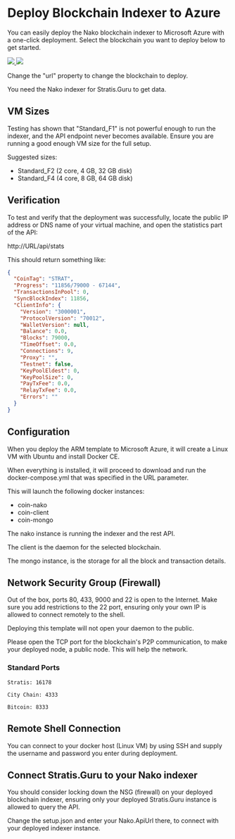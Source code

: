 # Deploy Blockchain Indexer to Azure

You can easily deploy the Nako blockchain indexer to Microsoft Azure with a one-click deployment. Select the blockchain you want to deploy below to get started.

<a href="https://portal.azure.com/#create/Microsoft.Template/uri/https%3A%2F%2Fraw.githubusercontent.com%2FCityChainFoundation%2Fcity-explorer%2Ffeature%2Fmultichain%2FAzure%2Fazuredeploy.json" target="_blank">
    <img src="http://azuredeploy.net/deploybutton.png"/>
</a><a href="http://armviz.io/#/?load=https%3A%2F%2Fraw.githubusercontent.com%2FCityChainFoundation%2Fcity-explorer%2Ffeature%2Fmultichain%2FAzure%2Fazuredeploy.json" target="_blank">
    <img src="http://armviz.io/visualizebutton.png"/>
</a>

Change the "url" property to change the blockchain to deploy.

You need the Nako indexer for Stratis.Guru to get data.

## VM Sizes

Testing has shown that "Standard_F1" is not powerful enough to run the indexer, and the API endpoint never becomes available. Ensure you are running a good enough VM size for the full setup.

Suggested sizes:

- Standard_F2 (2 core, 4 GB, 32 GB disk)
- Standard_F4 (4 core, 8 GB, 64 GB disk)

## Verification

To test and verify that the deployment was successfully, locate the public IP address or DNS name of your virtual machine, and open the statistics part of the API:

http://URL/api/stats

This should return something like:

```json
{
  "CoinTag": "STRAT",
  "Progress": "11856/79000 - 67144",
  "TransactionsInPool": 0,
  "SyncBlockIndex": 11856,
  "ClientInfo": {
    "Version": "3000001",
    "ProtocolVersion": "70012",
    "WalletVersion": null,
    "Balance": 0.0,
    "Blocks": 79000,
    "TimeOffset": 0.0,
    "Connections": 9,
    "Proxy": "",
    "Testnet": false,
    "KeyPoolEldest": 0,
    "KeyPoolSize": 0,
    "PayTxFee": 0.0,
    "RelayTxFee": 0.0,
    "Errors": ""
  }
}
```

## Configuration

When you deploy the ARM template to Microsoft Azure, it will create a Linux VM with Ubuntu and install Docker CE.

When everything is installed, it will proceed to download and run the docker-compose.yml that was specified in the URL parameter.

This will launch the following docker instances:

- coin-nako
- coin-client
- coin-mongo

The nako instance is running the indexer and the rest API.

The client is the daemon for the selected blockchain.

The mongo instance, is the storage for all the block and transaction details.

## Network Security Group (Firewall)

Out of the box, ports 80, 433, 9000 and 22 is open to the Internet. Make sure you add restrictions to the 22 port, ensuring only your own IP is allowed to connect remotely to the shell.

Deploying this template will not open your daemon to the public.

Please open the TCP port for the blockchain's P2P communication, to make your deployed node, a public node. This will help the network.

### Standard Ports

```
Stratis: 16178

City Chain: 4333

Bitcoin: 8333
```

## Remote Shell Connection

You can connect to your docker host (Linux VM) by using SSH and supply the username and password you enter during deployment.

## Connect Stratis.Guru to your Nako indexer

You should consider locking down the NSG (firewall) on your deployed blockchain indexer, ensuring only your deployed Stratis.Guru instance is allowed to query the API.

Change the setup.json and enter your Nako.ApiUrl there, to connect with your deployed indexer instance.
